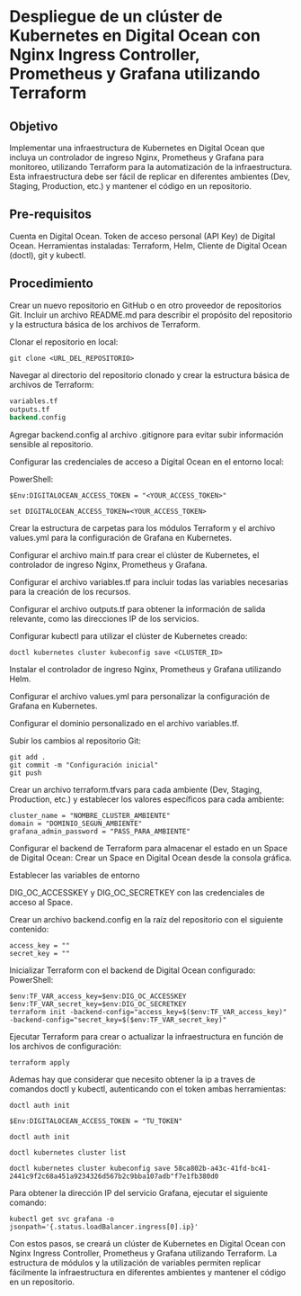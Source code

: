 #   Despliegue de un clúster de Kubernetes en Digital Ocean con Nginx Ingress Controller, Prometheus y Grafana utilizando Terraform
## Objetivo

Implementar una infraestructura de Kubernetes en Digital Ocean que incluya un controlador de ingreso Nginx, Prometheus y Grafana para monitoreo, utilizando Terraform para la automatización de la infraestructura. Esta infraestructura debe ser fácil de replicar en diferentes ambientes (Dev, Staging, Production, etc.) y mantener el código en un repositorio.

## Pre-requisitos

Cuenta en Digital Ocean.
Token de acceso personal (API Key) de Digital Ocean.
Herramientas instaladas: Terraform, Helm, Cliente de Digital Ocean (doctl), git y kubectl.

## Procedimiento

Crear un nuevo repositorio en GitHub o en otro proveedor de repositorios Git. Incluir un archivo README.md para describir el propósito del repositorio y la estructura básica de los archivos de Terraform.

Clonar el repositorio en local:

```git clone <URL_DEL_REPOSITORIO>```

Navegar al directorio del repositorio clonado y crear la estructura básica de archivos de Terraform:


```main.tf
variables.tf
outputs.tf
backend.config
```

Agregar backend.config al archivo .gitignore para evitar subir información sensible al repositorio.

Configurar las credenciales de acceso a Digital Ocean en el entorno local:

PowerShell:

```$Env:DIGITALOCEAN_ACCESS_TOKEN = "<YOUR_ACCESS_TOKEN>"```


```set DIGITALOCEAN_ACCESS_TOKEN=<YOUR_ACCESS_TOKEN>```

Crear la estructura de carpetas para los módulos Terraform y el archivo values.yml para la configuración de Grafana en Kubernetes.

Configurar el archivo main.tf para crear el clúster de Kubernetes, el controlador de ingreso Nginx, Prometheus y Grafana.

Configurar el archivo variables.tf para incluir todas las variables necesarias para la creación de los recursos.

Configurar el archivo outputs.tf para obtener la información de salida relevante, como las direcciones IP de los servicios.

Configurar kubectl para utilizar el clúster de Kubernetes creado:


```doctl kubernetes cluster kubeconfig save <CLUSTER_ID>```

Instalar el controlador de ingreso Nginx, Prometheus y Grafana utilizando Helm.

Configurar el archivo values.yml para personalizar la configuración de Grafana en Kubernetes.

Configurar el dominio personalizado en el archivo variables.tf.

Subir los cambios al repositorio Git:

```
git add .
git commit -m "Configuración inicial"
git push
```


Crear un archivo terraform.tfvars para cada ambiente (Dev, Staging, Production, etc.) y establecer los valores específicos para cada ambiente:

```
cluster_name = "NOMBRE_CLUSTER_AMBIENTE"
domain = "DOMINIO_SEGUN_AMBIENTE"
grafana_admin_password = "PASS_PARA_AMBIENTE"
```

Configurar el backend de Terraform para almacenar el estado en un Space de Digital Ocean:
Crear un Space en Digital Ocean desde la consola gráfica.

Establecer las variables de entorno

DIG_OC_ACCESSKEY y DIG_OC_SECRETKEY con las credenciales de acceso al Space.

Crear un archivo backend.config en la raíz del repositorio con el siguiente contenido:

```
access_key = ""
secret_key = ""
```

Inicializar Terraform con el backend de Digital Ocean configurado:
PowerShell:

```
$env:TF_VAR_access_key=$env:DIG_OC_ACCESSKEY
$env:TF_VAR_secret_key=$env:DIG_OC_SECRETKEY
terraform init -backend-config="access_key=$($env:TF_VAR_access_key)" -backend-config="secret_key=$($env:TF_VAR_secret_key)"
```


Ejecutar Terraform para crear o actualizar la infraestructura en función de los archivos de configuración:

```terraform apply```

Ademas hay que considerar que necesito obtener la ip a traves de comandos doctl y kubectl, autenticando con el token ambas herramientas: 

```
doctl auth init

$Env:DIGITALOCEAN_ACCESS_TOKEN = "TU_TOKEN"

doctl auth init

doctl kubernetes cluster list

doctl kubernetes cluster kubeconfig save 58ca802b-a43c-41fd-bc41-2441c9f2c68a451a9234326d567b2c9bba107adb"f7e1fb380d0
```

Para obtener la dirección IP del servicio Grafana, ejecutar el siguiente comando:

```kubectl get svc grafana -o jsonpath='{.status.loadBalancer.ingress[0].ip}'```

Con estos pasos, se creará un clúster de Kubernetes en Digital Ocean con Nginx Ingress Controller, Prometheus y Grafana utilizando Terraform. La estructura de módulos y la utilización de variables permiten replicar fácilmente la infraestructura en diferentes ambientes y mantener el código en un repositorio.




